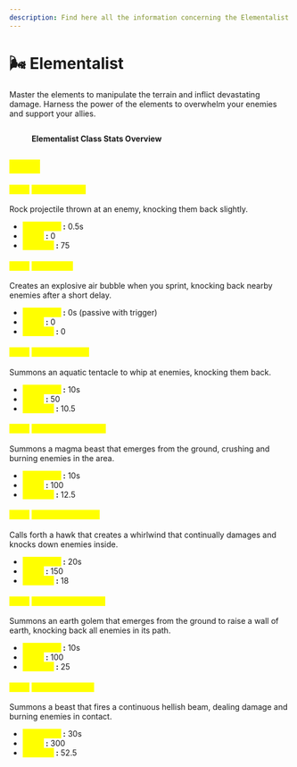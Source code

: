 ```yaml
---
description: Find here all the information concerning the Elementalist class.
---
```


# 🌬️ Elementalist

Master the elements to manipulate the terrain and inflict devastating damage. Harness the power of the elements to overwhelm your enemies and support your allies.

<figure><img src="../../.gitbook/assets/Capture d&#x27;écran 2024-12-03 124310.png" alt=""><figcaption><p><strong>Elementalist Class Stats Overview</strong></p></figcaption></figure>

## <mark style="color:yellow;">Skills</mark>&#x20;

#### <mark style="color:yellow;">Level</mark> <mark style="color:yellow;"></mark><mark style="color:yellow;">**1: Earth Throw**</mark> <a href="#niveau-1-lancer-de-terre" id="niveau-1-lancer-de-terre"></a>

Rock projectile thrown at an enemy, knocking them back slightly.

* <mark style="color:yellow;">**Cooldown**</mark>**&#x20;:** 0.5s
* <mark style="color:yellow;">**Mana**</mark>**&#x20;:** 0
* <mark style="color:yellow;">**Damage**</mark>**&#x20;:** 75

#### <mark style="color:yellow;">Level</mark> <mark style="color:yellow;"></mark><mark style="color:yellow;">**5: Air Blast**</mark> <a href="#niveau-5-explosion-dair" id="niveau-5-explosion-dair"></a>

Creates an explosive air bubble when you sprint, knocking back nearby enemies after a short delay.

* <mark style="color:yellow;">**Cooldown**</mark>**&#x20;:** 0s (passive with trigger)
* <mark style="color:yellow;">**Mana**</mark>**&#x20;:** 0
* <mark style="color:yellow;">**Damage**</mark>**&#x20;:** 0

#### <mark style="color:yellow;">Level</mark> <mark style="color:yellow;"></mark><mark style="color:yellow;">**10: Water Whip**</mark> <a href="#niveau-10-fouet-aquatique" id="niveau-10-fouet-aquatique"></a>

Summons an aquatic tentacle to whip at enemies, knocking them back.

* <mark style="color:yellow;">**Cooldown**</mark>**&#x20;:** 10s
* <mark style="color:yellow;">**Mana**</mark>**&#x20;:** 50
* <mark style="color:yellow;">**Damage**</mark>**&#x20;:** 10.5

#### <mark style="color:yellow;">Level</mark> <mark style="color:yellow;"></mark><mark style="color:yellow;">**15: Magmatic Beast**</mark> <a href="#niveau-15-bete-magmatique" id="niveau-15-bete-magmatique"></a>

Summons a magma beast that emerges from the ground, crushing and burning enemies in the area.

* <mark style="color:yellow;">**Cooldown**</mark>**&#x20;:** 10s
* <mark style="color:yellow;">**Mana**</mark>**&#x20;:** 100
* <mark style="color:yellow;">**Damage**</mark>**&#x20;:** 12.5

#### <mark style="color:yellow;">Level</mark> <mark style="color:yellow;"></mark><mark style="color:yellow;">**20: Extreme Wind**</mark> <a href="#niveau-20-vent-extreme" id="niveau-20-vent-extreme"></a>

Calls forth a hawk that creates a whirlwind that continually damages and knocks down enemies inside.

* <mark style="color:yellow;">**Cooldown**</mark>**&#x20;:** 20s
* <mark style="color:yellow;">**Mana**</mark>**&#x20;:** 150
* <mark style="color:yellow;">**Damage**</mark>**&#x20;:** 18

#### <mark style="color:yellow;">Level</mark> <mark style="color:yellow;"></mark><mark style="color:yellow;">**30: Earth Barricade**</mark> <a href="#niveau-30-barricade-de-terre" id="niveau-30-barricade-de-terre"></a>

Summons an earth golem that emerges from the ground to raise a wall of earth, knocking back all enemies in its path.

* <mark style="color:yellow;">**Cooldown**</mark>**&#x20;:** 10s
* <mark style="color:yellow;">**Mana**</mark>**&#x20;:** 100
* <mark style="color:yellow;">**Damage**</mark>**&#x20;:** 25

#### <mark style="color:yellow;">Level</mark> <mark style="color:yellow;"></mark><mark style="color:yellow;">**40: Overheating**</mark> <a href="#niveau-40-surchauffe" id="niveau-40-surchauffe"></a>

Summons a beast that fires a continuous hellish beam, dealing damage and burning enemies in contact.

* <mark style="color:yellow;">**Cooldown**</mark>**&#x20;:** 30s
* <mark style="color:yellow;">**Mana**</mark>**&#x20;:** 300
* <mark style="color:yellow;">**Damage**</mark>**&#x20;:** 52.5
